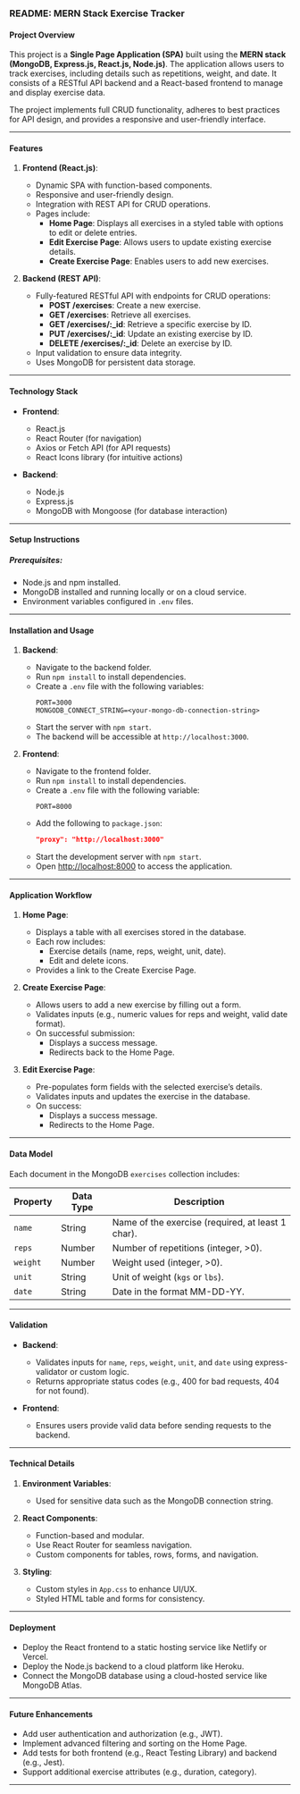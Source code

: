### README: MERN Stack Exercise Tracker

#### **Project Overview**

This project is a **Single Page Application (SPA)** built using the **MERN stack (MongoDB, Express.js, React.js, Node.js)**. The application allows users to track exercises, including details such as repetitions, weight, and date. It consists of a RESTful API backend and a React-based frontend to manage and display exercise data.

The project implements full CRUD functionality, adheres to best practices for API design, and provides a responsive and user-friendly interface.

---

#### **Features**

1. **Frontend (React.js)**:
   - Dynamic SPA with function-based components.
   - Responsive and user-friendly design.
   - Integration with REST API for CRUD operations.
   - Pages include:
     - **Home Page**: Displays all exercises in a styled table with options to edit or delete entries.
     - **Edit Exercise Page**: Allows users to update existing exercise details.
     - **Create Exercise Page**: Enables users to add new exercises.

2. **Backend (REST API)**:
   - Fully-featured RESTful API with endpoints for CRUD operations:
     - **POST /exercises**: Create a new exercise.
     - **GET /exercises**: Retrieve all exercises.
     - **GET /exercises/:_id**: Retrieve a specific exercise by ID.
     - **PUT /exercises/:_id**: Update an existing exercise by ID.
     - **DELETE /exercises/:_id**: Delete an exercise by ID.
   - Input validation to ensure data integrity.
   - Uses MongoDB for persistent data storage.

---

#### **Technology Stack**

- **Frontend**:
  - React.js
  - React Router (for navigation)
  - Axios or Fetch API (for API requests)
  - React Icons library (for intuitive actions)

- **Backend**:
  - Node.js
  - Express.js
  - MongoDB with Mongoose (for database interaction)

---

#### **Setup Instructions**

##### Prerequisites:
- Node.js and npm installed.
- MongoDB installed and running locally or on a cloud service.
- Environment variables configured in `.env` files.

---

#### **Installation and Usage**

1. **Backend**:
   - Navigate to the backend folder.
   - Run `npm install` to install dependencies.
   - Create a `.env` file with the following variables:
     ```
     PORT=3000
     MONGODB_CONNECT_STRING=<your-mongo-db-connection-string>
     ```
   - Start the server with `npm start`.
   - The backend will be accessible at `http://localhost:3000`.

2. **Frontend**:
   - Navigate to the frontend folder.
   - Run `npm install` to install dependencies.
   - Create a `.env` file with the following variable:
     ```
     PORT=8000
     ```
   - Add the following to `package.json`:
     ```json
     "proxy": "http://localhost:3000"
     ```
   - Start the development server with `npm start`.
   - Open [http://localhost:8000](http://localhost:8000) to access the application.

---

#### **Application Workflow**

1. **Home Page**:
   - Displays a table with all exercises stored in the database.
   - Each row includes:
     - Exercise details (name, reps, weight, unit, date).
     - Edit and delete icons.
   - Provides a link to the Create Exercise Page.

2. **Create Exercise Page**:
   - Allows users to add a new exercise by filling out a form.
   - Validates inputs (e.g., numeric values for reps and weight, valid date format).
   - On successful submission:
     - Displays a success message.
     - Redirects back to the Home Page.

3. **Edit Exercise Page**:
   - Pre-populates form fields with the selected exercise’s details.
   - Validates inputs and updates the exercise in the database.
   - On success:
     - Displays a success message.
     - Redirects to the Home Page.

---

#### **Data Model**

Each document in the MongoDB `exercises` collection includes:

| Property | Data Type | Description                                       |
|----------|-----------|---------------------------------------------------|
| `name`   | String    | Name of the exercise (required, at least 1 char). |
| `reps`   | Number    | Number of repetitions (integer, >0).             |
| `weight` | Number    | Weight used (integer, >0).                       |
| `unit`   | String    | Unit of weight (`kgs` or `lbs`).                 |
| `date`   | String    | Date in the format MM-DD-YY.                     |

---

#### **Validation**

- **Backend**:
  - Validates inputs for `name`, `reps`, `weight`, `unit`, and `date` using express-validator or custom logic.
  - Returns appropriate status codes (e.g., 400 for bad requests, 404 for not found).

- **Frontend**:
  - Ensures users provide valid data before sending requests to the backend.

---

#### **Technical Details**

1. **Environment Variables**:
   - Used for sensitive data such as the MongoDB connection string.

2. **React Components**:
   - Function-based and modular.
   - Use React Router for seamless navigation.
   - Custom components for tables, rows, forms, and navigation.

3. **Styling**:
   - Custom styles in `App.css` to enhance UI/UX.
   - Styled HTML table and forms for consistency.

---

#### **Deployment**

- Deploy the React frontend to a static hosting service like Netlify or Vercel.
- Deploy the Node.js backend to a cloud platform like Heroku.
- Connect the MongoDB database using a cloud-hosted service like MongoDB Atlas.

---

#### **Future Enhancements**

- Add user authentication and authorization (e.g., JWT).
- Implement advanced filtering and sorting on the Home Page.
- Add tests for both frontend (e.g., React Testing Library) and backend (e.g., Jest).
- Support additional exercise attributes (e.g., duration, category).

---
